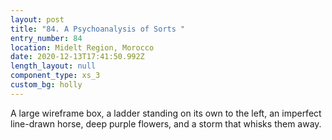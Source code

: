 ```yaml
---
layout: post
title: "84. A Psychoanalysis of Sorts "
entry_number: 84
location: Midelt Region, Morocco
date: 2020-12-13T17:41:50.992Z
length_layout: null
component_type: xs_3
custom_bg: holly
---
```

A large wireframe box, a ladder standing on its own to the left, an imperfect line-drawn horse, deep purple flowers, and a storm that whisks them away.